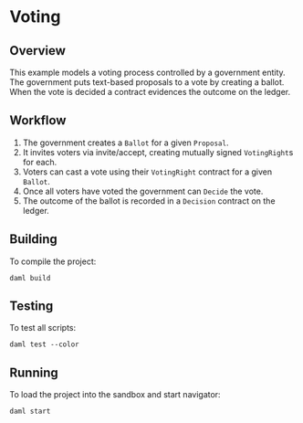 # Voting

## Overview

This example models a voting process controlled by a government entity. The government puts text-based proposals to a vote by creating a ballot. When the vote is decided a contract evidences the outcome on the ledger.

## Workflow
1. The government creates a `Ballot` for a given `Proposal`.
2. It invites voters via invite/accept, creating mutually signed `VotingRight`s for each.
3. Voters can cast a vote using their `VotingRight` contract for a given `Ballot`.
4. Once all voters have voted the government can `Decide` the vote.
5. The outcome of the ballot is recorded in a `Decision` contract on the ledger.

## Building
To compile the project:
```
daml build
```

## Testing
To test all scripts:
```
daml test --color
```

## Running
To load the project into the sandbox and start navigator:
```
daml start
```
